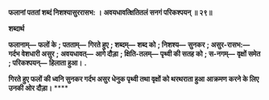 **फलानां पततां शब्दं निशश्यासुररासभ: ।** **अवयधावत्क्षितितलं सनगं परिकश्पयन् ॥ २९॥** 

**शब्दार्थ** 

**फलानाम्—** **फलों के** **; पतताम्—** **गिरते हुए** **; शब्दम्—** **शब्द को** **; निशश्य—** **सुनकर** **; असुर-रासभ:—** **गर्दभ वेशधारी असुर** **;** **अवयधावत्—** **आगे दौड़ा** **; क्षिति-तलम्—** **पृथ्वी की सतह को** **; स-नगम्—** **वृक्षों समेत** **; परिकश्पयन्—** **हिलाता हुआ।** **.** 

**गिरते हुए फलों की ध्वनि सुनकर गर्दभ असुर धेनुक पृथ्वी तथा वृक्षों को थरथराता हुआ** **आक्रमण करने के लिए उनकी ओर दौड़ा।** **** 